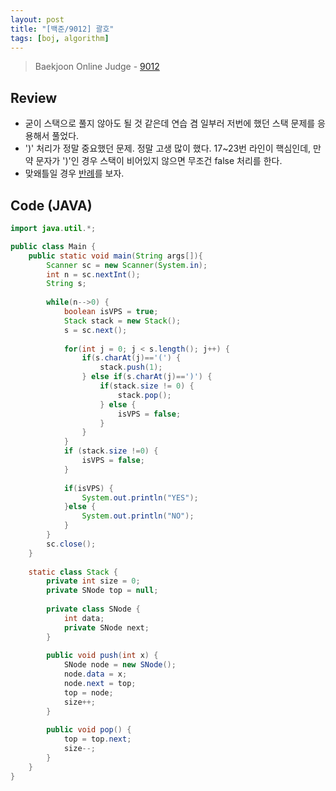 ```yaml
---
layout: post
title: "[백준/9012] 괄호"
tags: [boj, algorithm]
---
```

> Baekjoon Online Judge - [9012](https://www.acmicpc.net/problem/9012)

## Review
* 굳이 스택으로 풀지 않아도 될 것 같은데 연습 겸 일부러 저번에 했던 스택 문제를 응용해서 풀었다.
* ')' 처리가 정말 중요했던 문제. 정말 고생 많이 했다. 17~23번 라인이 핵심인데, 만약 문자가 ')'인 경우 스택이 비어있지 않으면 무조건 false 처리를 한다.
* 맞왜틀일 경우 [반례](https://www.acmicpc.net/board/view/24691)를 보자.

## Code (JAVA)
```java
import java.util.*;

public class Main {
	public static void main(String args[]){
		Scanner sc = new Scanner(System.in);
		int n = sc.nextInt();
		String s;
		
		while(n-->0) {
			boolean isVPS = true;
			Stack stack = new Stack();
			s = sc.next();
			
			for(int j = 0; j < s.length(); j++) {
				if(s.charAt(j)=='(') {
					stack.push(1);
				} else if(s.charAt(j)==')') { 
					if(stack.size != 0) {
						stack.pop();
					} else {
						isVPS = false;
					}
				}
			}
			if (stack.size !=0) {
				isVPS = false;
			}
			
			if(isVPS) {
                System.out.println("YES");
            }else {
                System.out.println("NO");
            }
		}
		sc.close();
	}
	
	static class Stack {
		private int size = 0;
		private SNode top = null;
		
		private class SNode {
			int data;
		    private SNode next;
		}
		
		public void push(int x) {
			SNode node = new SNode();
			node.data = x;
			node.next = top;
			top = node;
			size++;
		}
		
		public void pop() {
			top = top.next;
			size--;
		}
	}
}
```